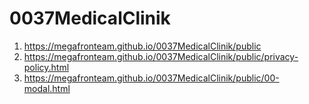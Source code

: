 # 0037MedicalClinik

1. <https://megafronteam.github.io/0037MedicalClinik/public>
1. <https://megafronteam.github.io/0037MedicalClinik/public/privacy-policy.html>
1. <https://megafronteam.github.io/0037MedicalClinik/public/00-modal.html>
